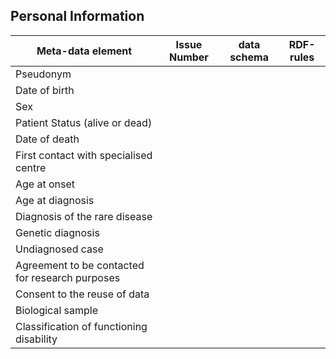 ## Personal Information

| Meta-data element | Issue Number | data schema | RDF-rules |
|------------------|---------------|---------------|---------------|
| Pseudonym ||||    
Date of birth ||||
Sex ||||
Patient Status (alive or dead) ||||
Date of death ||||
First contact with specialised centre ||||
Age at onset ||||
Age at diagnosis ||||
Diagnosis of the rare disease ||||
Genetic diagnosis ||||
Undiagnosed case ||||
Agreement to be contacted for research purposes ||||
Consent to the reuse of data ||||
Biological sample ||||
Classification of functioning disability ||||
